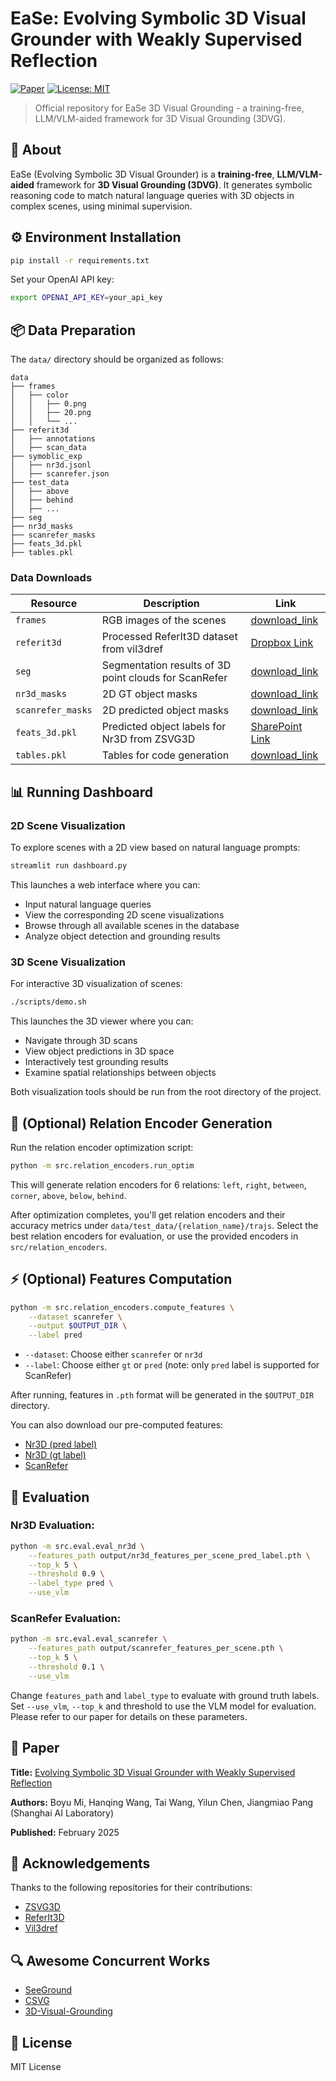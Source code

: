 # EaSe: Evolving Symbolic 3D Visual Grounder with Weakly Supervised Reflection

[![Paper](https://img.shields.io/badge/arXiv-2502.01401-b31b1b.svg)](https://arxiv.org/abs/2502.01401)
[![License: MIT](https://img.shields.io/badge/License-MIT-yellow.svg)](https://opensource.org/licenses/MIT)

> Official repository for EaSe 3D Visual Grounding - a training-free, LLM/VLM-aided framework for 3D Visual Grounding (3DVG).

## 📖 About

EaSe (Evolving Symbolic 3D Visual Grounder) is a **training-free**, **LLM/VLM-aided** framework for **3D Visual Grounding (3DVG)**. It generates symbolic reasoning code to match natural language queries with 3D objects in complex scenes, using minimal supervision.

## ⚙️ Environment Installation

```bash
pip install -r requirements.txt
```

Set your OpenAI API key:

```bash
export OPENAI_API_KEY=your_api_key
```

## 📦 Data Preparation

The `data/` directory should be organized as follows:

```
data
├── frames
│   ├── color
│   │   ├── 0.png
│   │   ├── 20.png
│   │   └── ...
├── referit3d
│   ├── annotations
│   ├── scan_data
├── symoblic_exp
│   ├── nr3d.jsonl
│   ├── scanrefer.json
├── test_data
│   ├── above
│   ├── behind
│   ├── ...
├── seg
├── nr3d_masks
├── scanrefer_masks
├── feats_3d.pkl
├── tables.pkl
```

### Data Downloads

| Resource | Description | Link |
|----------|-------------|------|
| `frames` | RGB images of the scenes | [download_link](https://drive.google.com/file/d/1VVnj3DAcOWqZhB6Vi0gWdzA9gTKQwrej/view) |
| `referit3d` | Processed ReferIt3D dataset from vil3dref | [Dropbox Link](https://www.dropbox.com/s/n0m5bpfvea1fg7w/referit3d.tar.gz?dl=0) |
| `seg` | Segmentation results of 3D point clouds for ScanRefer | [download_link](https://drive.google.com/file/d/1VRW_ew9Hwmsg-DRf22l_MHgFVB0UU1K0/view) |
| `nr3d_masks` | 2D GT object masks | [download_link](https://drive.google.com/file/d/1Z0pRv_UV7P_aNHsYHVkUz-lLaMCU2C9i/view) |
| `scanrefer_masks` | 2D predicted object masks | [download_link](https://drive.google.com/file/d/1v4nqJSOFVh7MAmyDo92Xze01U00yr1bB/view) |
| `feats_3d.pkl` | Predicted object labels for Nr3D from ZSVG3D | [SharePoint Link](https://cuhko365-my.sharepoint.com/:u:/g/personal/221019046_link_cuhk_edu_cn/ERMP88uTVCNLhzofKub7MsMBvaRAFXVr5abbQUjRYyYDiA?e=x6aKC9) |
| `tables.pkl` | Tables for code generation | [download_link](https://huggingface.co/datasets/yourusername/ease-dataset) |

## 📊 Running Dashboard

### 2D Scene Visualization

To explore scenes with a 2D view based on natural language prompts:

```bash
streamlit run dashboard.py
```

This launches a web interface where you can:
- Input natural language queries
- View the corresponding 2D scene visualizations
- Browse through all available scenes in the database
- Analyze object detection and grounding results

### 3D Scene Visualization

For interactive 3D visualization of scenes:

```bash
./scripts/demo.sh
```

This launches the 3D viewer where you can:
- Navigate through 3D scans
- View object predictions in 3D space
- Interactively test grounding results
- Examine spatial relationships between objects

Both visualization tools should be run from the root directory of the project.

## 🔧 (Optional) Relation Encoder Generation

Run the relation encoder optimization script:

```bash
python -m src.relation_encoders.run_optim
```

This will generate relation encoders for 6 relations: `left`, `right`, `between`, `corner`, `above`, `below`, `behind`.

After optimization completes, you'll get relation encoders and their accuracy metrics under `data/test_data/{relation_name}/trajs`. Select the best relation encoders for evaluation, or use the provided encoders in `src/relation_encoders`.

## ⚡ (Optional) Features Computation

```bash
python -m src.relation_encoders.compute_features \
    --dataset scanrefer \
    --output $OUTPUT_DIR \
    --label pred
```

- `--dataset`: Choose either `scanrefer` or `nr3d`
- `--label`: Choose either `gt` or `pred` (note: only `pred` label is supported for ScanRefer)

After running, features in `.pth` format will be generated in the `$OUTPUT_DIR` directory.

You can also download our pre-computed features:
- [Nr3D (pred label)](https://example.com/nr3d_pred)
- [Nr3D (gt label)](https://example.com/nr3d_gt)
- [ScanRefer](https://example.com/scanrefer)

## 🚀 Evaluation

### Nr3D Evaluation:

```bash
python -m src.eval.eval_nr3d \
    --features_path output/nr3d_features_per_scene_pred_label.pth \
    --top_k 5 \
    --threshold 0.9 \
    --label_type pred \
    --use_vlm 
```

### ScanRefer Evaluation:

```bash
python -m src.eval.eval_scanrefer \
    --features_path output/scanrefer_features_per_scene.pth \
    --top_k 5 \
    --threshold 0.1 \
    --use_vlm
```

Change `features_path` and `label_type` to evaluate with ground truth labels. Set `--use_vlm`, `--top_k` and threshold to use the VLM model for evaluation. Please refer to our paper for details on these parameters.

## 📄 Paper

**Title:** [Evolving Symbolic 3D Visual Grounder with Weakly Supervised Reflection](https://arxiv.org/abs/2502.01401)

**Authors:** Boyu Mi, Hanqing Wang, Tai Wang, Yilun Chen, Jiangmiao Pang (Shanghai AI Laboratory)

**Published:** February 2025

## 🙏 Acknowledgements

Thanks to the following repositories for their contributions:
* [ZSVG3D](https://github.com/CurryYuan/ZSVG3D)
* [ReferIt3D](https://github.com/referit3d/referit3d)
* [Vil3dref](https://github.com/cshizhe/vil3dref)

## 🔍 Awesome Concurrent Works

* [SeeGround](https://github.com/example/seeground)
* [CSVG](https://github.com/example/csvg)
* [3D-Visual-Grounding](https://github.com/example/3d-visual-grounding)

## 📝 License
MIT License
